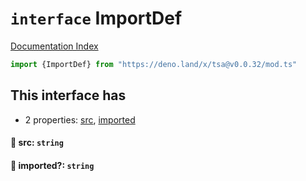 # `interface` ImportDef

[Documentation Index](../README.md)

```ts
import {ImportDef} from "https://deno.land/x/tsa@v0.0.32/mod.ts"
```

## This interface has

- 2 properties:
[src](#-src-string),
[imported](#-imported-string)


#### 📄 src: `string`



#### 📄 imported?: `string`



